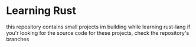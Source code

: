 # Learning Rust

this repository contains small projects im building while learning rust-lang
if you'r looking for the source code for these projects, check the repository's branches
